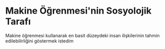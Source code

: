 # Makine Öğrenmesi'nin Sosyolojik Tarafı
Makine öğrenmesi kullanarak en basit düzeydeki insan ilişkilerinin tahmin edilebilirliğini göstermek istedim
